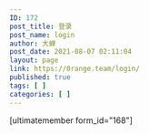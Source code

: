 ```yaml
---
ID: 172
post_title: 登录
post_name: login
author: 大蝉
post_date: 2021-08-07 02:11:04
layout: page
link: https://0range.team/login/
published: true
tags: [ ]
categories: [ ]
---
```

[ultimatemember form_id="168"]